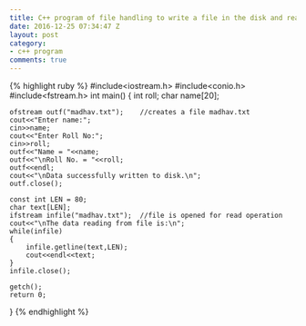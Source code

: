 ```yaml
---
title: C++ program of file handling to write a file in the disk and read from a file
date: 2016-12-25 07:34:47 Z
layout: post
category:
- c++ program
comments: true
---
```


{% highlight ruby %}
#include<iostream.h>
#include<conio.h>
#include<fstream.h>
int main()
{
	int roll;
	char name[20];
	
	ofstream outf("madhav.txt");	//creates a file madhav.txt
	cout<<"Enter name:";
	cin>>name;
	cout<<"Enter Roll No:";
	cin>>roll;
	outf<<"Name = "<<name;
	outf<<"\nRoll No. = "<<roll;
	outf<<endl;
	cout<<"\nData successfully written to disk.\n";
	outf.close();
	
	const int LEN = 80;
	char text[LEN];
	ifstream infile("madhav.txt");	//file is opened for read operation
	cout<<"\nThe data reading from file is:\n";
	while(infile)
	{
		infile.getline(text,LEN);
		cout<<endl<<text;
	}
	infile.close();
	
	getch();
	return 0;
}
{% endhighlight %}

